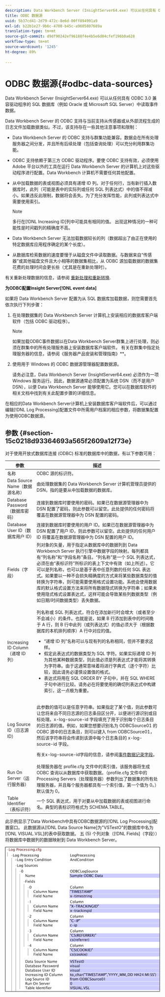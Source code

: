 ```yaml
---
description: Data Workbench Server (InsightServer64.exe) 可以从任何具有 ODBC 3.0 兼容驱动程序的 SQL 数据库（例如 Oracle 或 Microsoft SQL Server）中读取事件数据。
title: ODBC 数据源
uuid: 5b37cd41-2d79-472c-8e6d-00ff894991a9
exl-id: b22b1e27-9b6c-4708-b45c-a9605807689a
translation-type: tm+mt
source-git-commit: d9df90242ef96188f4e4b5e6d04cfef196b0a628
workflow-type: tm+mt
source-wordcount: '1245'
ht-degree: 89%

---
```


# ODBC 数据源{#odbc-data-sources}

Data Workbench Server (InsightServer64.exe) 可以从任何具有 ODBC 3.0 兼容驱动程序的 SQL 数据库（例如 Oracle 或 Microsoft SQL Server）中读取事件数据。

Data Workbench Server 的 ODBC 支持与当前支持从传感器或从外部流程生成的日志文件加载数据类似。不过，该支持存在一些其他注意事项和限制：

* Data Workbench Server 的 ODBC 支持与群集功能兼容。数据会在所有处理服务器之间分发，并且所有后续处理（包括查询处理）可以充分利用群集功能。
* ODBC 支持依赖于第三方 ODBC 驱动程序。要使 ODBC 支持有效，必须使用 Adobe 平台以外的工具在运行 Data Workbench Server 的计算机上对这些驱动程序进行配置。Data Workbench 计算机不需要任何其他配置。
* 从中加载数据的表或视图必须具有递增 ID 列。对于任何行，当有新行插入数据库时，此列（可能是表中的实际列或任何 SQL 列表达式）中的值不得减小。如果违反此限制，数据将会丢失。为了充分发挥性能，此列或列表达式中需要使用索引。

   >[!NOTE]
   >
   >多行在[!DNL Increasing ID]列中可能具有相同的值。 出现这种情况的一种可能性是时间戳列的精确度不高。

* Data Workbench Server 无法加载数据较长的列（数据超出了由正在使用的特定数据库应用程序确定的某个长度）。
* 从数据库检索数据的速度要慢于从磁盘文件中读取数据。与数据来自“传感器”或其他磁盘文件且大小相等的数据集相比，从 ODBC 源加载数据的数据集花费的处理时间会更长些（尤其是在重新处理时）。

有关重新处理数据的信息，请参阅 [重新处理和重新转换](../../../home/c-dataset-const-proc/c-reproc-retrans/c-unst-reproc-retrans.md).

**为ODBC配置Insight Server[!DNL event data]**

如果将 Data Workbench Server 配置为从 SQL 数据库加载数据，则您需要首先依次执行下列步骤：

1. 在处理数据集的 Data Workbench Server 计算机上安装相应的数据库客户端软件（包括 ODBC 驱动程序）。

   >[!NOTE]
   >
   >如果加载ODBC事件数据以在Data Workbench Server群集上进行处理，则必须在群集中的所有处理服务器上安装数据库客户端软件。 有关在群集中指定处理服务器的信息，请参阅《服务器产品安装和管理指南》**。

1. 使用用于 Windows 的 ODBC 数据源管理器配置数据源。

   请务必注意，Data Workbench Server (InsightServer64.exe) 必须作为一项 Windows 服务运行。因此，数据源通常必须配置为系统 DSN（而不是用户 DSN），以便 Data Workbench Server 能够使用它。您可以在数据库软件的相关文档中找到有关此配置步骤的详细信息。

在相应的Data Workbench Server计算机上安装数据库客户端软件后，可以通过编辑[!DNL Log Processing]配置文件中所需用户档案的相应参数，将数据集配置为使用ODBC数据源。

## 参数 {#section-15c0218d93364693a565f2609a12f73e}

对于使用开放式数据库连接 (ODBC) 标准的数据库中的数据，有以下参数可用：

<table id="table_606D8A90DA4A43C29F2C6130F8C753F8"> 
 <thead> 
  <tr> 
   <th colname="col1" class="entry"> 参数 </th> 
   <th colname="col2" class="entry"> 描述 </th> 
  </tr> 
 </thead>
 <tbody> 
  <tr> 
   <td colname="col1"> 名称 </td> 
   <td colname="col2"> ODBC 源的标识符。 </td> 
  </tr> 
  <tr> 
   <td colname="col1"> Data Source Name（数据源名称） </td> 
   <td colname="col2"> 由处理数据集的 Data Workbench Server 计算机管理员提供的 DSN，指的是要从中加载数据的数据库。 </td> 
  </tr> 
  <tr> 
   <td colname="col1"> Database Password（数据库密码） </td> 
   <td colname="col2"> 连接到数据库时要使用的密码。如果已在<span class="wintitle">数据源管理器</span>中为 DSN 配置了密码，则此参数可以留空。此处提供的任何密码将覆盖在<span class="wintitle">数据源管理器</span>中为 DSN 配置的密码。 </td> 
  </tr> 
  <tr> 
   <td colname="col1"> Database User ID（数据库用户 ID） </td> 
   <td colname="col2"> 连接到数据库时要使用的用户 ID。如果已在<span class="wintitle">数据源管理器</span>中为 DSN 配置了用户 ID，则此参数可以留空。此处提供的任何用户 ID 将覆盖在<span class="wintitle">数据源管理器</span>中为 DSN 配置的用户 ID。 </td> 
  </tr> 
  <tr> 
   <td colname="col1"> Fields（字段） </td> 
   <td colname="col2"> 列对象的矢量，用于指定从数据库中的数据列到 Data Workbench Server 执行引擎中数据字段的映射。每列都具有“<span class="wintitle">列名称</span>”和“<span class="wintitle">字段名称</span>”条目。“<span class="wintitle">列名称</span>”是一个 SQL 列表达式，必须在由“<span class="wintitle">表标识符</span>”所标识的表上下文中有效（如上所述）。它可以是列名称，也可以是基于表中任意列数的任何 SQL 表达式。如果要以一种不会损失精确度的方式来将某些数据类型的值转换为字符串，则可能需要使用格式设置功能。系统会使用数据库的默认格式设置方法来将所有数据隐式转换为字符串；如果未使用隐式格式设置表达式，这样可能会导致某些列数据类型（例如日期/时间数据类型）丢失数据。 </td> 
  </tr> 
  <tr> 
   <td colname="col1"> Increasing ID Column（递增 ID 列） </td> 
   <td colname="col2"> <p>列名称或 SQL 列表达式，符合在添加新行时会增大（或者至少不会减小）的条件。也就是说，如果 B 行添加到表中的时间晚于 A 行，则 B 行中此列（或列表达式）的值必须大于（根据数据库的本机排列顺序）A 行中对应的值。 </p> <p> 
     <ul id="ul_EBF6AEE4746B41B3B5BB6CC74194DAED"> 
      <li id="li_A5C9BE52B01649DE9726ECEC68B99828"> “<span class="wintitle">递增 ID 列</span>”名称可以与现有列的名称相同，但并不要求这样。 </li> 
      <li id="li_CF69EAB4AFB14F4894F7A5CDCAF06947"> 假定此表达式的数据类型为 SQL 字符。如果实际递增 ID 列为其他某种数据类型，则此值必须是列表达式才能将其转换为字符串。由于这通常意味着将进行字典式（逐个字符）比较，因此请务必谨慎设置值的格式。 </li> 
      <li id="li_58977431962E48039C898CFC47C53323"> 表达式将用在 SQL ORDER BY 子句中，并在 SQL WHERE 子句中进行比较。请务必在将要使用的确切列表达式中构建索引，这一点极为重要。 </li> 
     </ul> </p> </td> 
  </tr> 
  <tr> 
   <td colname="col1"> Log Source ID（日志源 ID） </td> 
   <td colname="col2"> <p>此参数的值可以是任意字符串。如果指定了某个值，则此参数可让您将来自不同日志源的日志条目区分开，以便进行源识别或目标处理。x-log-source-id 字段填充了用于识别每个日志条目的日志源的值。例如，如果您想要识别名为 ODBCSource01 的 ODBC 源中的日志条目，则可以键入 <span class="filepath">from ODBCSource01</span>，然后该字符串将会传递到该源中每个日志条目的 x-log-source-id 字段。 </p> <p> 有关x-log-source-id字段的信息，请参阅<a href="../../../home/c-dataset-const-proc/c-ev-data-rec-fields.md#concept-06bda4be1a4649a2905a4422e9e6c42f">事件数据记录字段</a>。 </p> </td> 
  </tr> 
  <tr> 
   <td colname="col1"> Run On Server（运行服务器） </td> 
   <td colname="col2"> 处理服务器在 <span class="filepath">profile.cfg</span> 文件中的索引值，该服务器将生成 ODBC 查询以从数据库中获取数据。（<span class="filepath">profile.cfg</span> 文件中的 Processing Servers（处理服务器）参数列出了数据集的所有处理服务器，并且每个服务器都具有一个索引值，第一个值为 0。）默认值为 0。 </td> 
  </tr> 
  <tr> 
   <td colname="col1"> Table Identifier（表标识符） </td> 
   <td colname="col2"> 一个 SQL 表达式，用于对要从中加载数据的表或视图进行命名。典型的表标识符格式为 SCHEMA.TABLE。 </td> 
  </tr> 
 </tbody> 
</table>

此示例显示了Data Workbench中具有ODBC数据源的[!DNL Log Processing]配置窗口。 此数据源从[!DNL Data Source Name]为&quot;VSTestO&quot;的数据库中名为[!DNL VISUAL.VSL]的表中获取数据。 五 (5) 个列对象（[!DNL Fields]（字段））将数据库中数据列的数据映射到 Data Workbench Server。

![](assets/cfg_LogProcessing_LogSources_ODBC.png)
